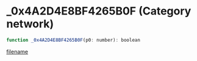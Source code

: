 # _0x4A2D4E8BF4265B0F (Category network)

```js
function _0x4A2D4E8BF4265B0F(p0: number): boolean
```

[filename](_0x4A2D4E8BF4265B0F_m.md ':include')